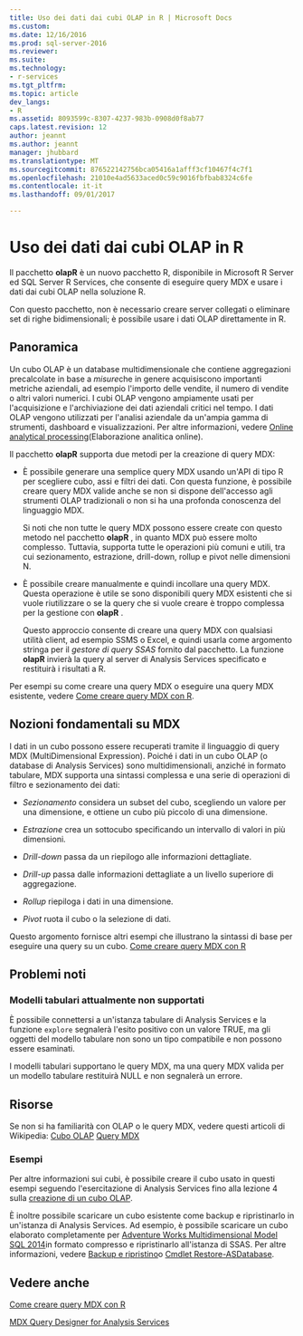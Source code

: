 ```yaml
---
title: Uso dei dati dai cubi OLAP in R | Microsoft Docs
ms.custom: 
ms.date: 12/16/2016
ms.prod: sql-server-2016
ms.reviewer: 
ms.suite: 
ms.technology:
- r-services
ms.tgt_pltfrm: 
ms.topic: article
dev_langs:
- R
ms.assetid: 8093599c-8307-4237-983b-0908d0f8ab77
caps.latest.revision: 12
author: jeannt
ms.author: jeannt
manager: jhubbard
ms.translationtype: MT
ms.sourcegitcommit: 876522142756bca05416a1afff3cf10467f4c7f1
ms.openlocfilehash: 21010e4ad5633aced0c59c9016fbfbab8324c6fe
ms.contentlocale: it-it
ms.lasthandoff: 09/01/2017

---
```

# <a name="using-data-from-olap-cubes-in-r"></a>Uso dei dati dai cubi OLAP in R

Il pacchetto **olapR** è un nuovo pacchetto R, disponibile in Microsoft R Server ed SQL Server R Services, che consente di eseguire query MDX e usare i dati dai cubi OLAP nella soluzione R.

Con questo pacchetto, non è necessario creare server collegati o eliminare set di righe bidimensionali; è possibile usare i dati OLAP direttamente in R.

## <a name="overview"></a>Panoramica

Un cubo OLAP è un database multidimensionale che contiene aggregazioni precalcolate in base a *misure*che in genere acquisiscono importanti metriche aziendali, ad esempio l'importo delle vendite, il numero di vendite o altri valori numerici. I cubi OLAP vengono ampiamente usati per l'acquisizione e l'archiviazione dei dati aziendali critici nel tempo. I dati OLAP vengono utilizzati per l'analisi aziendale da un'ampia gamma di strumenti, dashboard e visualizzazioni. Per altre informazioni, vedere [Online analytical processing](https://en.wikipedia.org/wiki/Online_analytical_processing)(Elaborazione analitica online).

Il pacchetto **olapR** supporta due metodi per la creazione di query MDX: 

- È possibile generare una semplice query MDX usando un'API di tipo R per scegliere cubo, assi e filtri dei dati. Con questa funzione, è possibile creare query MDX valide anche se non si dispone dell'accesso agli strumenti OLAP tradizionali o non si ha una profonda conoscenza del linguaggio MDX.

  Si noti che non tutte le query MDX possono essere create con questo metodo nel pacchetto **olapR** , in quanto MDX può essere molto complesso. Tuttavia, supporta tutte le operazioni più comuni e utili, tra cui sezionamento, estrazione, drill-down, rollup e pivot nelle dimensioni N.

+ È possibile creare manualmente e quindi incollare una query MDX. Questa operazione è utile se sono disponibili query MDX esistenti che si vuole riutilizzare o se la query che si vuole creare è troppo complessa per la gestione con **olapR** . 

  Questo approccio consente di creare una query MDX con qualsiasi utilità client, ad esempio SSMS o Excel, e quindi usarla come argomento stringa per il *gestore di query SSAS* fornito dal pacchetto. La funzione **olapR** invierà la query al server di Analysis Services specificato e restituirà i risultati a R.

Per esempi su come creare una query MDX o eseguire una query MDX esistente, vedere [Come creare query MDX con R](../../advanced-analytics/r-services/how-to-create-mdx-queries-using-olapr.md).


## <a name="mdx-basics"></a>Nozioni fondamentali su MDX

I dati in un cubo possono essere recuperati tramite il linguaggio di query MDX (MultiDimensional Expression). Poiché i dati in un cubo OLAP (o database di Analysis Services) sono multidimensionali, anziché in formato tabulare, MDX supporta una sintassi complessa e una serie di operazioni di filtro e sezionamento dei dati:

+ *Sezionamento* considera un subset del cubo, scegliendo un valore per una dimensione, e ottiene un cubo più piccolo di una dimensione. 

+ *Estrazione* crea un sottocubo specificando un intervallo di valori in più dimensioni.

+ *Drill-down* passa da un riepilogo alle informazioni dettagliate.

+ *Drill-up* passa dalle informazioni dettagliate a un livello superiore di aggregazione.

+ *Rollup* riepiloga i dati in una dimensione.

+ *Pivot* ruota il cubo o la selezione di dati.

Questo argomento fornisce altri esempi che illustrano la sintassi di base per eseguire una query su un cubo.
[Come creare query MDX con R](../../advanced-analytics/r-services/how-to-create-mdx-queries-using-olapr.md)


## <a name="known-issues"></a>Problemi noti

### <a name="tabular-models-not-supported-currently"></a>Modelli tabulari attualmente non supportati

È possibile connettersi a un'istanza tabulare di Analysis Services e la funzione `explore` segnalerà l'esito positivo con un valore TRUE, ma gli oggetti del modello tabulare non sono un tipo compatibile e non possono essere esaminati. 

I modelli tabulari supportano le query MDX, ma una query MDX valida per un modello tabulare restituirà NULL e non segnalerà un errore.

## <a name="resources"></a>Risorse

Se non si ha familiarità con OLAP o le query MDX, vedere questi articoli di Wikipedia: [Cubo OLAP](https://en.wikipedia.org/wiki/OLAP_cube)
[Query MDX](https://en.wikipedia.org/wiki/MultiDimensional_eXpressions)

### <a name="samples"></a>Esempi

Per altre informazioni sui cubi, è possibile creare il cubo usato in questi esempi seguendo l'esercitazione di Analysis Services fino alla lezione 4 sulla [creazione di un cubo OLAP](https://msdn.microsoft.com/library/ms170208.aspx).

È inoltre possibile scaricare un cubo esistente come backup e ripristinarlo in un'istanza di Analysis Services. Ad esempio, è possibile scaricare un cubo elaborato completamente per [Adventure Works Multidimensional Model SQL 2014](http://msftdbprodsamples.codeplex.com/downloads/get/882334)in formato compresso e ripristinarlo all'istanza di SSAS. Per altre informazioni, vedere [Backup e ripristino](../../analysis-services/multidimensional-models/backup-and-restore-of-analysis-services-databases.md)o [Cmdlet Restore-ASDatabase](../../analysis-services/powershell/restore-asdatabase-cmdlet.md).

## <a name="see-also"></a>Vedere anche
[Come creare query MDX con R](../../advanced-analytics/r-services/how-to-create-mdx-queries-using-olapr.md)

[MDX Query Designer for Analysis Services](http://msdn.microsoft.com/library/7e288eee-2d37-485e-a6a0-dbba5e041e26)



